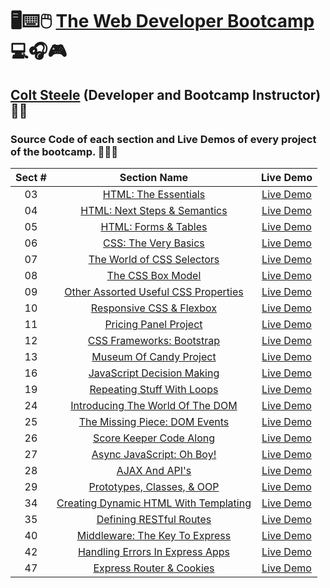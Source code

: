 # 🖥️⌨️🖱️ [The Web Developer Bootcamp](https://www.udemy.com/course/the-web-developer-bootcamp) 💻🎧🎮

## [Colt Steele](https://www.linkedin.com/in/coltsteele) (Developer and Bootcamp Instructor) 👨‍🏫

### Source Code of each section and Live Demos of every project of the bootcamp. 👨🏽‍💻

| Sect # |                                                                 Section Name                                                                 |                                Live Demo                                |
| :----: | :------------------------------------------------------------------------------------------------------------------------------------------: | :---------------------------------------------------------------------: |
|   03   |                  [HTML: The Essentials](https://github.com/ajfm88/web-developer-bootcamp/tree/main/03-html-the-essentials)                   |          [Live Demo](https://html-the-essentials.onrender.com)          |
|   04   |                [HTML: Next Steps & Semantics](https://github.com/ajfm88/web-developer-bootcamp/tree/main/04-html-next-steps)                 |            [Live Demo](https://html-next-steps.onrender.com)            |
|   05   |                 [HTML: Forms & Tables](https://github.com/ajfm88/web-developer-bootcamp/tree/main/05-html-forms-and-tables)                  |         [Live Demo](https://html-forms-and-tables.onrender.com)         |
|   06   |                  [CSS: The Very Basics](https://github.com/ajfm88/web-developer-bootcamp/tree/main/06-css-the-very-basics)                   |          [Live Demo](https://css-the-very-basics.onrender.com)          |
|   07   |            [The World of CSS Selectors](https://github.com/ajfm88/web-developer-bootcamp/tree/main/07-the-world-of-css-selectors)            |      [Live Demo](https://the-world-of-css-selectors.onrender.com)       |
|   08   |                     [The CSS Box Model](https://github.com/ajfm88/web-developer-bootcamp/tree/main/08-the-css-box-model)                     |           [Live Demo](https://the-css-box-model.onrender.com)           |
|   09   |  [Other Assorted Useful CSS Properties](https://github.com/ajfm88/web-developer-bootcamp/tree/main/09-other-assorted-useful-css-properties)  | [Live Demo](https://other-assorted-useful-css-properties.onrender.com)  |
|   10   |             [Responsive CSS & Flexbox](https://github.com/ajfm88/web-developer-bootcamp/tree/main/10-responsive-css-and-flexbox)             |      [Live Demo](https://responsive-css-and-flexbox.onrender.com)       |
|   11   |                 [Pricing Panel Project](https://github.com/ajfm88/web-developer-bootcamp/tree/main/11-pricing-panel-project)                 |         [Live Demo](https://pricing-panel-project.onrender.com)         |
|   12   |             [CSS Frameworks: Bootstrap](https://github.com/ajfm88/web-developer-bootcamp/tree/main/12-css-frameworks-bootstrap)              |       [Live Demo](https://css-frameworks-bootstrap.onrender.com)        |
|   13   |               [Museum Of Candy Project](https://github.com/ajfm88/web-developer-bootcamp/tree/main/13-museum-of-candy-project)               |            [Live Demo](https://museum-of-candy.onrender.com)            |
|   16   |            [JavaScript Decision Making](https://github.com/ajfm88/web-developer-bootcamp/tree/main/16-javascript-decision-making)            |      [Live Demo](https://javascript-decision-making.onrender.com)       |
|   19   |            [Repeating Stuff With Loops](https://github.com/ajfm88/web-developer-bootcamp/tree/main/19-repeating-stuff-with-loops)            |      [Live Demo](https://repeating-stuff-with-loops.onrender.com)       |
|   24   |      [Introducing The World Of The DOM](https://github.com/ajfm88/web-developer-bootcamp/tree/main/24-introducing-the-world-of-the-dom)      |   [Live Demo](https://introducing-the-world-of-the-dom.onrender.com)    |
|   25   |         [The Missing Piece: DOM Events](https://github.com/ajfm88/web-developer-bootcamp/tree/main/25-the-missing-piece-dom-events)          |     [Live Demo](https://the-missing-piece-dom-events.onrender.com)      |
|   26   |               [Score Keeper Code Along](https://github.com/ajfm88/web-developer-bootcamp/tree/main/26-score-keeper-code-along)               |        [Live Demo](https://score-keeper-code-along.onrender.com)        |
|   27   |              [Async JavaScript: Oh Boy!](https://github.com/ajfm88/web-developer-bootcamp/tree/main/27-async-javascript-oh-boy)              |        [Live Demo](https://async-javascript-oh-boy.onrender.com)        |
|   28   |                        [AJAX And API's](https://github.com/ajfm88/web-developer-bootcamp/tree/main/28-ajax-and-apis)                         |             [Live Demo](https://ajax-and-apis.onrender.com)             |
|   29   |            [Prototypes, Classes, & OOP](https://github.com/ajfm88/web-developer-bootcamp/tree/main/29-prototypes-classes-and-oop)            |      [Live Demo](https://prototypes-classes-and-oop.onrender.com)       |
|   34   | [Creating Dynamic HTML With Templating](https://github.com/ajfm88/web-developer-bootcamp/tree/main/34-creating-dynamic-html-with-templating) | [Live Demo](https://creating-dynamic-html-with-templating.onrender.com) |
|   35   |               [Defining RESTful Routes](https://github.com/ajfm88/web-developer-bootcamp/tree/main/35-defining-restful-routes)               |        [Live Demo](https://defining-restful-routes.onrender.com)        |
|   40   |        [Middleware: The Key To Express](https://github.com/ajfm88/web-developer-bootcamp/tree/main/40-middleware-the-key-to-express)         |     [Live Demo](https://middleware-the-key-to-express.onrender.com)     |
|   42   |       [Handling Errors In Express Apps](https://github.com/ajfm88/web-developer-bootcamp/tree/main/42-handling-errors-in-express-apps)       |    [Live Demo](https://handling-errors-in-express-apps.onrender.com)    |
|   47   |             [Express Router & Cookies](https://github.com/ajfm88/web-developer-bootcamp/tree/main/47-express-router-and-cookies)             |      [Live Demo](https://express-router-and-cookies.onrender.com)       |
